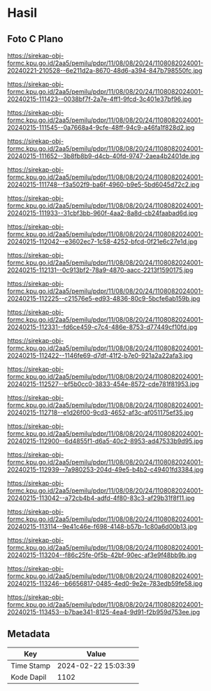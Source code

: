 # Hasil

## Foto C Plano

https://sirekap-obj-formc.kpu.go.id/2aa5/pemilu/pdpr/11/08/08/20/24/1108082024001-20240221-210528--6e211d2a-8670-48d6-a394-847b798550fc.jpg

https://sirekap-obj-formc.kpu.go.id/2aa5/pemilu/pdpr/11/08/08/20/24/1108082024001-20240215-111423--0038bf7f-2a7e-4ff1-9fcd-3c401e37bf96.jpg

https://sirekap-obj-formc.kpu.go.id/2aa5/pemilu/pdpr/11/08/08/20/24/1108082024001-20240215-111545--0a7668a4-9cfe-48ff-94c9-a46fa1f828d2.jpg

https://sirekap-obj-formc.kpu.go.id/2aa5/pemilu/pdpr/11/08/08/20/24/1108082024001-20240215-111652--3b8fb8b9-d4cb-40fd-9747-2aea4b2401de.jpg

https://sirekap-obj-formc.kpu.go.id/2aa5/pemilu/pdpr/11/08/08/20/24/1108082024001-20240215-111748--f3a502f9-ba6f-4960-b9e5-5bd6045d72c2.jpg

https://sirekap-obj-formc.kpu.go.id/2aa5/pemilu/pdpr/11/08/08/20/24/1108082024001-20240215-111933--31cbf3bb-960f-4aa2-8a8d-cb24faabad6d.jpg

https://sirekap-obj-formc.kpu.go.id/2aa5/pemilu/pdpr/11/08/08/20/24/1108082024001-20240215-112042--e3602ec7-1c58-4252-bfcd-0f21e6c27e1d.jpg

https://sirekap-obj-formc.kpu.go.id/2aa5/pemilu/pdpr/11/08/08/20/24/1108082024001-20240215-112131--0c913bf2-78a9-4870-aacc-2213f1590175.jpg

https://sirekap-obj-formc.kpu.go.id/2aa5/pemilu/pdpr/11/08/08/20/24/1108082024001-20240215-112225--c21576e5-ed93-4836-80c9-5bcfe6ab159b.jpg

https://sirekap-obj-formc.kpu.go.id/2aa5/pemilu/pdpr/11/08/08/20/24/1108082024001-20240215-112331--fd6ce459-c7c4-486e-8753-d77449cf10fd.jpg

https://sirekap-obj-formc.kpu.go.id/2aa5/pemilu/pdpr/11/08/08/20/24/1108082024001-20240215-112422--1146fe69-d7df-41f2-b7e0-921a2a22afa3.jpg

https://sirekap-obj-formc.kpu.go.id/2aa5/pemilu/pdpr/11/08/08/20/24/1108082024001-20240215-112527--bf5b0cc0-3833-454e-8572-cde781f81953.jpg

https://sirekap-obj-formc.kpu.go.id/2aa5/pemilu/pdpr/11/08/08/20/24/1108082024001-20240215-112718--e1d26f00-9cd3-4652-af3c-af051175ef35.jpg

https://sirekap-obj-formc.kpu.go.id/2aa5/pemilu/pdpr/11/08/08/20/24/1108082024001-20240215-112900--6d4855f1-d6a5-40c2-8953-ad47533b9d95.jpg

https://sirekap-obj-formc.kpu.go.id/2aa5/pemilu/pdpr/11/08/08/20/24/1108082024001-20240215-112939--7a980253-204d-49e5-b4b2-c49401fd3384.jpg

https://sirekap-obj-formc.kpu.go.id/2aa5/pemilu/pdpr/11/08/08/20/24/1108082024001-20240215-113042--a72cb4b4-adfd-4f80-83c3-af29b31f8f11.jpg

https://sirekap-obj-formc.kpu.go.id/2aa5/pemilu/pdpr/11/08/08/20/24/1108082024001-20240215-113114--9e41c46e-f698-4148-b57b-1c80a6d00b13.jpg

https://sirekap-obj-formc.kpu.go.id/2aa5/pemilu/pdpr/11/08/08/20/24/1108082024001-20240215-113204--f86c25fe-0f5b-42bf-90ec-af3e9f48bb9b.jpg

https://sirekap-obj-formc.kpu.go.id/2aa5/pemilu/pdpr/11/08/08/20/24/1108082024001-20240215-113246--b6656817-0485-4ed0-9e2e-783edb59fe58.jpg

https://sirekap-obj-formc.kpu.go.id/2aa5/pemilu/pdpr/11/08/08/20/24/1108082024001-20240215-113453--b7bae341-8125-4ea4-9d91-f2b959d753ee.jpg


## Metadata

| Key        | Value               |
| ---------- | ------------------- |
| Time Stamp | 2024-02-22 15:03:39 |
| Kode Dapil | 1102                |



